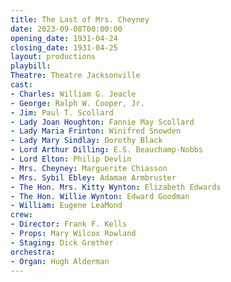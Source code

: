 ```yaml
---
title: The Last of Mrs. Cheyney
date: 2023-09-08T00:00:00
opening_date: 1931-04-24
closing_date: 1931-04-25
layout: productions
playbill:
Theatre: Theatre Jacksonville
cast:
- Charles: William G. Jeacle
- George: Ralph W. Cooper, Jr.
- Jim: Paul T. Scollard
- Lady Joan Houghton: Fannie May Scollard
- Lady Maria Frinton: Winifred Snowden
- Lady Mary Sindlay: Dorothy Black
- Lord Arthur Dilling: E.S. Beauchamp-Nobbs
- Lord Elton: Philip Devlin
- Mrs. Cheyney: Marguerite Chiasson
- Mrs. Sybil Ebley: Adamae Armbruster
- The Hon. Mrs. Kitty Wynton: Elizabeth Edwards
- The Hon. Willie Wynton: Edward Goodman
- William: Eugene LeaMond
crew:
- Director: Frank F. Kells
- Props: Mary Wilcox Rowland
- Staging: Dick Grether
orchestra:
- Organ: Hugh Alderman
---
```

